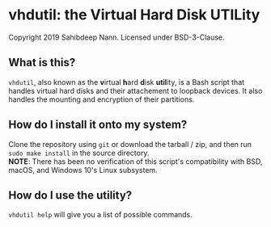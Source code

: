 # vhdutil: the Virtual Hard Disk UTILity
Copyright 2019 Sahibdeep Nann. Licensed under BSD-3-Clause.

## What is this?
`vhdutil`, also known as the **v**irtual **h**ard **d**isk **util**ity, is a Bash script that handles virtual hard disks and their attachement to loopback devices. It also handles the mounting and encryption of their partitions.

## How do I install it onto my system?
Clone the repository using `git` or download the tarball / zip, and then run `sudo make install` in the source directory.  
**NOTE**: There has been no verification of this script's compatibility with BSD, macOS, and Windows 10's Linux subsystem.

## How do I use the utility?
`vhdutil help` will give you a list of possible commands.
